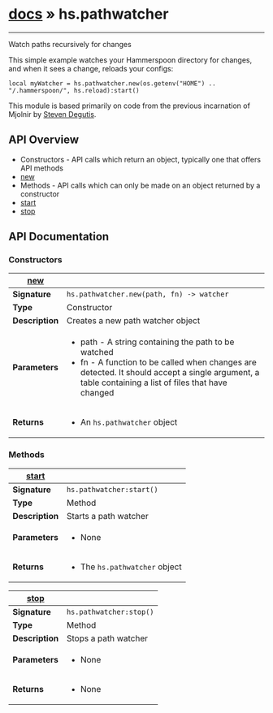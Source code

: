 # [docs](/hammerspoon/index.md) » hs.pathwatcher
---

Watch paths recursively for changes

This simple example watches your Hammerspoon directory for changes, and when it sees a change, reloads your configs:

    local myWatcher = hs.pathwatcher.new(os.getenv("HOME") .. "/.hammerspoon/", hs.reload):start()

This module is based primarily on code from the previous incarnation of Mjolnir by [Steven Degutis](https://github.com/sdegutis/).

## API Overview
* Constructors - API calls which return an object, typically one that offers API methods
 * [new](#new)
* Methods - API calls which can only be made on an object returned by a constructor
 * [start](#start)
 * [stop](#stop)

## API Documentation

### Constructors

| [new](#new)         |                                                                                     |
| --------------------------------------------|-------------------------------------------------------------------------------------|
| **Signature**                               | `hs.pathwatcher.new(path, fn) -> watcher`                                                                    |
| **Type**                                    | Constructor                                                                     |
| **Description**                             | Creates a new path watcher object                                                                     |
| **Parameters**                              | <ul><li>path - A string containing the path to be watched</li><li>fn - A function to be called when changes are detected. It should accept a single argument, a table containing a list of files that have changed</li></ul> |
| **Returns**                                 | <ul><li>An `hs.pathwatcher` object</li></ul>          |

### Methods

| [start](#start)         |                                                                                     |
| --------------------------------------------|-------------------------------------------------------------------------------------|
| **Signature**                               | `hs.pathwatcher:start()`                                                                    |
| **Type**                                    | Method                                                                     |
| **Description**                             | Starts a path watcher                                                                     |
| **Parameters**                              | <ul><li>None</li></ul> |
| **Returns**                                 | <ul><li>The `hs.pathwatcher` object</li></ul>          |

| [stop](#stop)         |                                                                                     |
| --------------------------------------------|-------------------------------------------------------------------------------------|
| **Signature**                               | `hs.pathwatcher:stop()`                                                                    |
| **Type**                                    | Method                                                                     |
| **Description**                             | Stops a path watcher                                                                     |
| **Parameters**                              | <ul><li>None</li></ul> |
| **Returns**                                 | <ul><li>None</li></ul>          |

